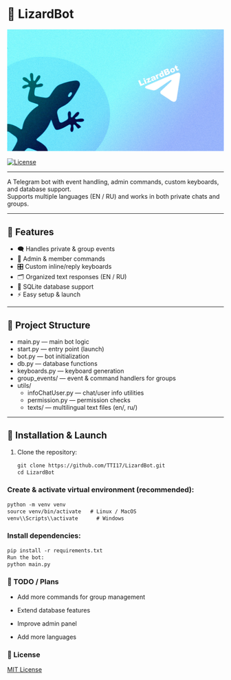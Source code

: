 # 🦎 LizardBot
![LizardBot](https://github.com/TTI17/LizardBot/blob/main/src/banner.jpg)

[![License](https://img.shields.io/github/license/TTI17/LizardBot)](https://github.com/TTI17/LizardBot/blob/main/LICENSE)


-----
A Telegram bot with event handling, admin commands, custom keyboards, and database support.  
Supports multiple languages (EN / RU) and works in both private chats and groups.

---

## 📌 Features
- 🗨️ Handles private & group events  
- 👮 Admin & member commands  
- 🎛️ Custom inline/reply keyboards  
- 🗂️ Organized text responses (EN / RU)  
- 💾 SQLite database support  
- ⚡ Easy setup & launch  

---

## 📂 Project Structure
- main.py — main bot logic  
- start.py — entry point (launch)  
- bot.py — bot initialization  
- db.py — database functions  
- keyboards.py — keyboard generation  
- group_events/ — event & command handlers for groups  
- utils/  
  - infoChatUser.py — chat/user info utilities  
  - permission.py — permission checks  
  - texts/ — multilingual text files (en/, ru/)  

---

## 🚀 Installation & Launch
1. Clone the repository:
   ```
   git clone https://github.com/TTI17/LizardBot.git
   cd LizardBot
   ```
### Create & activate virtual environment (recommended):
```
python -m venv venv
source venv/bin/activate   # Linux / MacOS
venv\\Scripts\\activate      # Windows
```
### Install dependencies:
```
pip install -r requirements.txt
Run the bot:
python main.py
```
### 📌 TODO / Plans
 - Add more commands for group management

 - Extend database features

 - Improve admin panel

 - Add more languages

### 📜 License
[MIT License](https://github.com/TTI17/LizardBot/blob/main/LICENSE)
